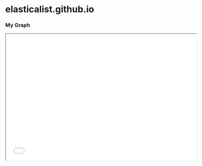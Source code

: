 # elasticalist.github.io


### My Graph

<iframe src="UpcomingMatchesPredictionFigure.html" width="600" height="400"></iframe>
